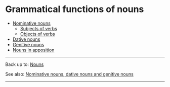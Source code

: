# Grammatical functions of nouns

- [Nominative nouns](nominative/index.md)
  - [Subjects of verbs](nominative/subjects.md)
  - [Objects of verbs](nominative/objects.md)
- [Dative nouns](dative.md)
- [Genitive nouns](genitive/index.md)
- [Nouns in apposition](apposition.md)

----

Back up to: [Nouns](../index.md)

See also: [Nominative nouns, dative nouns and genitive nouns](../grammatical-categories/case.md)

----
